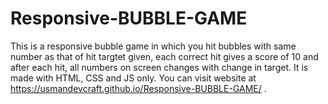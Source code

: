 # Responsive-BUBBLE-GAME
 This is a responsive bubble game in which you hit bubbles with same number as that of hit targtet given, each correct hit gives a score of 10 and after each hit, all numbers on screen changes with change in target. It is made with HTML, CSS and JS only. You can visit website at https://usmandevcraft.github.io/Responsive-BUBBLE-GAME/ .
